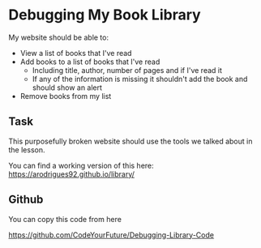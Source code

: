 # Debugging My Book Library

My website should be able to:

- View a list of books that I've read
- Add books to a list of books that I've read
  - Including title, author, number of pages and if I've read it
  - If any of the information is missing it shouldn't add the book and should show an alert
- Remove books from my list

## Task

This purposefully broken website should use the tools we talked about in the lesson.

You can find a working version of this here:
https://arodrigues92.github.io/library/

## Github

You can copy this code from here

https://github.com/CodeYourFuture/Debugging-Library-Code
